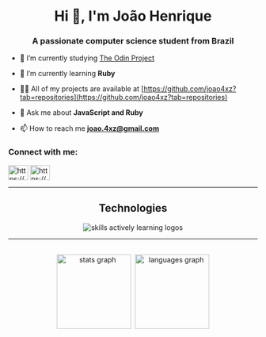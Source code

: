 <h1 align="center">Hi 👋, I'm João Henrique</h1>
<h3 align="center">A passionate computer science student from Brazil</h3>

- 🔭 I’m currently studying [The Odin Project](https://www.theodinproject.com/)

- 🌱 I’m currently learning **Ruby**

- 👨‍💻 All of my projects are available at [https://github.com/joao4xz?tab=repositories](https://github.com/joao4xz?tab=repositories)

- 💬 Ask me about **JavaScript and Ruby**

- 📫 How to reach me **joao.4xz@gmail.com**

<h3 align="left">Connect with me:</h3>
<p align="left">
<a href="https://www.linkedin.com/in/jo%C3%A3o-henrique-dos-santos-ferreira-98876324a/" target="blank"><img align="center" src="https://skillicons.dev/icons?i=linkedin" alt="https://www.linkedin.com/in/jo%c3%a3o-henrique-dos-santos-ferreira-98876324a/" height="30" width="40" /></a>
<a href="https://github.com/joao4xz" target="blank"><img align="center" src="https://skillicons.dev/icons?i=github" alt="https://github.com/joao4xz" height="30" width="40" /></a>
</p>

<hr>

<div align="center">
  <h2> <strong> Technologies </strong></h2>
  <img src="https://skillicons.dev/icons?i=html,css,js,ts,react,tailwind,sass,nodejs,ruby,git,linux,docker,c,figma" alt="skills actively learning logos">
</div>

<hr>
<br>

<div align="center">
  <img src="https://github-readme-stats.vercel.app/api?username=joao4xz&show_icons=true&theme=prussian" height="150" alt="stats graph" style ="margin-right: 5px" />
  <img src="https://github-readme-stats.vercel.app/api/top-langs?locale=en&hide_title=false&layout=compact&card_width=320&langs_count=5&theme=prussian&hide_border=false&username=joao4xz" height="150" alt="languages graph"  />
</div>
